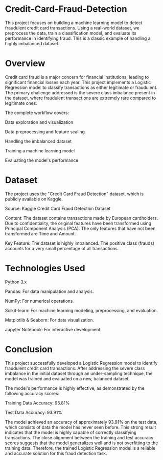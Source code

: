 # Credit-Card-Fraud-Detection
This project focuses on building a machine learning model to detect fraudulent credit card transactions. Using a real-world dataset, we preprocess the data, train a classification model, and evaluate its performance in identifying fraud. This is a classic example of handling a highly imbalanced dataset.


# Overview
Credit card fraud is a major concern for financial institutions, leading to significant financial losses each year. This project implements a Logistic Regression model to classify transactions as either legitimate or fraudulent. The primary challenge addressed is the severe class imbalance present in the dataset, where fraudulent transactions are extremely rare compared to legitimate ones.

The complete workflow covers:

Data exploration and visualization

Data preprocessing and feature scaling

Handling the imbalanced dataset

Training a machine learning model

Evaluating the model's performance


# Dataset
The project uses the "Credit Card Fraud Detection" dataset, which is publicly available on Kaggle.

Source: Kaggle Credit Card Fraud Detection Dataset

Content: The dataset contains transactions made by European cardholders. Due to confidentiality, the original features have been transformed using Principal Component Analysis (PCA). The only features that have not been transformed are Time and Amount.

Key Feature: The dataset is highly imbalanced. The positive class (frauds) accounts for a very small percentage of all transactions.


# Technologies Used
Python 3.x

Pandas: For data manipulation and analysis.

NumPy: For numerical operations.

Scikit-learn: For machine learning modeling, preprocessing, and evaluation.

Matplotlib & Seaborn: For data visualization.

Jupyter Notebook: For interactive development.


# Conclusion
This project successfully developed a Logistic Regression model to identify fraudulent credit card transactions. After addressing the severe class imbalance in the initial dataset through an under-sampling technique, the model was trained and evaluated on a new, balanced dataset.

The model's performance is highly effective, as demonstrated by the following accuracy scores:

Training Data Accuracy: 95.81%

Test Data Accuracy: 93.91%

The model achieved an accuracy of approximately 93.91% on the test data, which consists of data the model has never seen before. This strong result indicates that the model is highly capable of correctly classifying transactions. The close alignment between the training and test accuracy scores suggests that the model generalizes well and is not overfitting to the training data. Therefore, the trained Logistic Regression model is a reliable and accurate solution for this fraud detection task.
